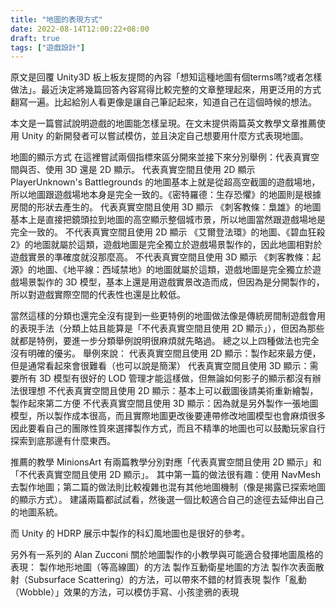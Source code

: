 ```yaml
---
title: "地圖的表現方式"
date: 2022-08-14T12:00:22+08:00
draft: true
tags: ["遊戲設計"]
---
```


原文是回覆 Unity3D 板上板友提問的內容「想知這種地圖有個terms嗎?或者怎樣做法」。最近決定將幾篇回答內容寫得比較完整的文章整理起來，用更泛用的方式翻寫一遍。比起給別人看更像是讓自己筆記起來，知道自己在這個時候的想法。

本文是一篇嘗試說明遊戲的地圖能怎樣呈現。在文末提供兩篇英文教學文章推薦使用 Unity 的新開發者可以嘗試模仿，並且決定自己想要用什麼方式表現地圖。

地圖的顯示方式
在這裡嘗試兩個指標來區分開來並接下來分別舉例：代表真實空間與否、使用 3D 還是 2D 顯示。
代表真實空間且使用 2D 顯示
PlayerUnknown's Battlegrounds 的地圖基本上就是從超高空截圖的遊戲場地，所以地圖跟遊戲場地本身是完全一致的。《密特羅德：生存恐懼》的地圖則是根據房間的形狀去產生的。
代表真實空間且使用 3D 顯示
《刺客教條：梟雄》的地圖基本上是直接把鏡頭拉到地圖的高空顯示整個城市景，所以地圖當然跟遊戲場地是完全一致的。
不代表真實空間且使用 2D 顯示
《艾爾登法環》的地圖、《碧血狂殺 2》的地圖就屬於這類，遊戲地圖是完全獨立於遊戲場景製作的，因此地圖相對於遊戲實景的準確度就沒那麼高。
不代表真實空間且使用 3D 顯示
《刺客教條：起源》的地圖、《地平線：西域禁地》的地圖就屬於這類，遊戲地圖是完全獨立於遊戲場景製作的 3D 模型，基本上還是用遊戲實景改造而成，但因為是分開製作的，所以對遊戲實際空間的代表性也還是比較低。

當然這樣的分類也還完全沒有提到一些更特例的地圖做法像是傳統房間制遊戲會用的表現手法（分類上姑且能算是「不代表真實空間且使用 2D 顯示」），但因為那些就都是特例，要進一步分類舉例說明很麻煩就先略過。
總之以上四種做法也完全沒有明確的優劣。
舉例來說：
代表真實空間且使用 2D 顯示：製作起來最方便，但是通常看起來會很難看（也可以說是簡潔）
代表真實空間且使用 3D 顯示：需要所有 3D 模型有很好的 LOD 管理才能這樣做，但無論如何影子的顯示都沒有辦法很理想
不代表真實空間且使用 2D 顯示：基本上可以截圖後請美術重新繪製，製作起來第二方便
不代表真實空間且使用 3D 顯示：因為就是另外製作一張地圖模型，所以製作成本很高，而且實際地圖更改後要連帶修改地圖模型也會麻煩很多
因此要看自己的團隊性質來選擇製作方式，而且不精準的地圖也可以鼓勵玩家自行探索到底那邊有什麼東西。

推薦的教學
MinionsArt 有兩篇教學分別對應「代表真實空間且使用 2D 顯示」和「不代表真實空間且使用 2D 顯示」。
其中第一篇的做法很有趣：使用 NavMesh 去製作地圖；第二篇的做法則比較複雜也混有其他地圖機制（像是揭露已探索地圖的顯示方式）。
建議兩篇都試試看，然後選一個比較適合自己的途徑去延伸出自己的地圖系統。

而 Unity 的 HDRP 展示中製作的科幻風地圖也是很好的參考。

另外有一系列的 Alan Zucconi 關於地圖製作的小教學與可能適合發揮地圖風格的表現：
製作地形地圖（等高線圖）的方法
製作互動衛星地圖的方法
製作次表面散射（Subsurface Scattering）的方法，可以帶來不錯的材質表現
製作「亂動（Wobble）」效果的方法，可以模仿手寫、小孩塗鴉的表現